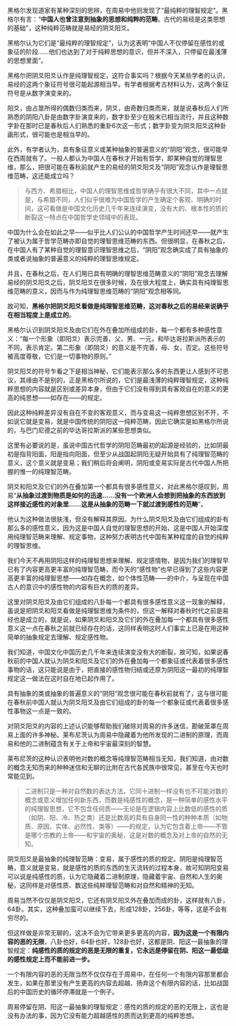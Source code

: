 黑格尔发现道家有某种深刻的思辨，在周易中他则发现了“最纯粹的理智规定”。黑格尔有言：“**中国人也曾注意到抽象的思想和纯粹的范畴**。古代的易经是这类思想的基础”，这种纯粹范畴就是易经的阴爻阳爻。  

黑格尔认为它们是“最纯粹的理智规定”，认为这表明“中国人不仅停留在感性的或象征的阶段……他们也达到了对于纯粹思想的意识，但并不深入，只停留在最浅薄的思想里面”。

黑格尔把阴爻阳爻认作是纯理智规定，这符合事实吗？根据今天某些学者的认识，易经的这两个象征符号很可能起源相当早。有学者根据考古材料认为，这两个象征符号是从数字演变来的。

阳爻，由占筮所得的偶数归类而来，阴爻，由奇数归类而来，就是说春秋后人们所熟悉的阴阳八卦是由数字卦演变来的，数字卦至少在殷末已相当流行，并且这种数字卦在那时已是春秋后人们熟悉的重卦6次这一形式；数字卦变为阴爻阳爻这种卦画形式，很可能也是相当早的。

此外，有学者认为，具有象征意义或某种抽象的普遍意义的“阴阳”观念，很可能早在西周就有了。一般人都认为中国人在春秋才开始有哲学，即某种自觉的理智思维，那么，把很可能在春秋前就产生的易经的阴爻阳爻及“阴阳”观念认作是理智思维范畴，这还能成立吗？

> 与西方、希腊相比，中国人的理智思维或哲学确乎有很大不同，其中一点就是，与希腊不同，人们似乎很难为中国哲学的产生确定个客观、明确的时间，这可看做是中国文化历史几千年来连续演变，没有大的、根本性的质的断裂这一特点在中国哲学史领域中的表现。

中国为什么会在如此之早——似乎比人们公认的中国哲学产生时间还早——就产生了被认为属于哲学范畴亦即自觉的理智思维范畴的东西。但很明显，在春秋之后，在中国人有了某种自觉的理智意识理智思维之后，“阴阳”观念确实成了具有抽象的类或者说抽象的普遍意义的纯粹的理智思维规定。

并且，在春秋之后，在人们用已具有明确的理智思维范畴意义的“阴阳”观念去理解易经的阴爻阳爻之后，阴爻阳爻在很多时候，及在很大程度上，确实具有纯理智思维范畴的意义，因而与作为纯理智思维范畴的“阴阳”观念相等同。

故可知，**黑格尔把阴爻阳爻看做是纯理智思维范畴，这对春秋之后的易经来说确乎在相当程度上是成立的**。

黑格尔认识到阴爻阳爻及由它们在外在叠加所组成的卦，每一个都有多种感性意义：“每一个形象（即阳爻）表示完善、父、男、一元，和毕达哥拉斯派所表示的不同，表示肯定。第二形象（即阴爻）的意义是不完善，母、女，否定。这些符号被高度尊敬，它们是一切事物的原则。”

阴爻阳爻的符号乍看之下是相当神秘，它们能表示那么多的东西更让人感到不可思议，其缘由不是别的，正是黑格尔所说的，它们是最浅薄的纯粹理智规定，这种纯粹思想的内容就是区别或差异本身，但由于它们没有得到具有客观自在的意义的更高的纯思想——如存在——的规定。

因此这种纯粹差异没有自在不变的客观意义，而与变易这一纯粹思想区别不开，不如说它就是变易，就是中国传统的阴阳这一纯粹范畴，因此它确实是如黑格尔所说的，与巴门尼德之前的毕达哥拉斯派的某些思想类似。

这里有必要说的是，虽说中国古代哲学的阴阳范畴最初的起源是经验的，比如阴最初是指背阳面，阳是指向阳面，但至少从战国起阴阳无疑开始具有了纯理智范畴的意义，这个意义就是变易；我们稍后将会阐明，阴阳或变易实际是古代中国人所把握的惟一的纯理智范畴。

阴爻和阳爻及它们的外在叠加第一个都具有很多感性意义，对此黑格尔感叹到，周易“**从抽象过渡到物质是如何的迅速……没有一个欧洲人会想到把抽象的东西放到这样接近感性的对象里……这是从抽象的范畴一下就过渡到感性的范畴**”。

他认为这种做法很肤浅，但没有解释其原因。为什么阴爻阳爻及由它们组成的卦有那么多的感性意义，因为这是中国人自觉的理智思想的开始，这是中国人开始深度用纯理智范畴来理解、规定事物，这种努力表明古代中国有某种程度的自觉的纯粹的理智思维。

我们今天不再用阴阳这样的纯理智思想来理解、规定感情物，是因为我们的理智早已有了内容更高更丰富的纯理智范畴，而今天的“感性物”也早已得到了这些内容更高更丰富的纯理智思想——如存在概念，如个体性范畴——的中介，与呈现在中国古人的意识中的感性物的内容有巨大的质的差异。

这里对阴爻阳爻及由它们组成的八卦每一个都具有很多感性意义这一现象的解释，虽说是把阴爻和阳爻看做是纯理智思维为条件的，但这一解释对春秋时代之前是易经也是成立的，就是说，如果阴爻和阳爻及它们的外在叠加每一个都具有很多感性意义这一点在春秋之前就已经存在的话，这同样表明这时人们事实上已是在用这种简单的抽象规定去理解、规定感性物。

我们知道，中国文化中国历史几千年来连续演变没有大的断裂，故可知，如果说春秋前的中国人就认为阴爻和阳爻及它们的外在叠加每一个都象征或代表着很多感性事物的话，这只能说是由于，把直接的感性物归结或还原为阴阳这一最初的纯理智规定这一做法在这时自在地已起作用了。

具有抽象的类或抽象的普遍意义的“阴阳”观念很可能在春秋前就有了，这与很可能在春秋前中国人就认为阴爻阳爻及由它们组成的卦的每一个都象征或代表着很多感性事物这一点是一致的。

对阴爻阳爻的内容的上述认识能够帮助我们破除对周易的许多迷信，勘破笼罩在周易上面的许多神秘。莱布尼茨认为周易中隐藏着为他所发现的二进制的原理，而周易和他的二进制蕴含有关于上帝和宇宙最深刻的智慧。

莱布尼茨的这种认识表明他对数的概念等纯理智范畴相当无知，我们知道，由对数的概念无知而来的种种迷信和无聊的比附在古代各民族中很常见，甚至在今天也时常能见到。

> 二进制只是一种对自然数的表达方法，它同十进制一样没有也不可能对数的概念或意义增加任何新东西，而数是纯感性的概念，是一种简单的感性水平的纯理智思想，它不包含任何质——无论是在逻辑内容上比数低的感性的质（如阴、阳、冷、热之类）还是比数高的具有自身同一性的种种本质（如物质、原因、实体、必然性、类等）——的规定，认为它包含着上帝——不管是哪个宗教的上帝——和宇宙的奥秘，这是对数的概念及对上帝的自然的无知。

阴爻阳爻是最抽象的纯理智范畴：变易，属于感性的质的规定。阴阳是纯理智范畴，意义就是变易，就是感性的质的东西的生灭流转的过程本身，故可知阴阳变易可以说是纯感性的质，认为它隐藏着二进制原理，隐藏着宇宙、自然和人生的奥秘，这同样是对感性质、数这些纯粹理智范畴和对自然和精神的无知。

周易当然不仅仅是阴爻阳爻，它还有阴爻阳爻外在叠加而成的卦，这样就有八卦，64卦。其实，这种叠加蛮可以继续下去，形成128卦，256卦，等等，这是不会有穷尽的。

但这样做是非常无聊的，这决不会为它带来更多更高的内容，**因为这是一个有限内容的恶的无限**，八卦也好，64卦也好，128卦也好，这都是阴、阳这一最抽象的理智规定：**纯感性的质的规定的恶是无限的重复，它永远是停留在阴、阳这一最低级的感性规定上而不能前进一步。** 

一个有限内容的恶的无限当然不仅仅存在于周易中，在任何一个有限内容那里都会发生，如果在那里没有产生更高的内容去超越、扬弃这个有限内容的话，比如战国后的中国历史的循环停滞就是一个例子。

周易停留在阴、阳这一最抽象的理智规定：感性的质的规定的恶的无限上，这也是没有办法的事，因为它没有能力超越感性的质而达到更高的纯粹思想。